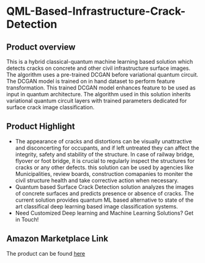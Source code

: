 # QML-Based-Infrastructure-Crack-Detection

## Product overview

This is a hybrid classical-quantum machine learning based solution which detects cracks on concrete and other civil infrastructure surface images. The algorithm uses a pre-trained DCGAN before variational quantum circuit. The DCGAN model is trained on in hand dataset to perform feature transformation. This trained DCGAN model enhances feature to be used as input in quantum architecture. The algorithm used in this solution inherits variational quantum circuit layers with trained parameters dedicated for surface crack image classification.

## Product Highlight 

* The appearance of cracks and distortions can be visually unattractive and disconcerting for occupants, and if left untreated they can affect the integrity, safety and stability of the structure. In case of railway bridge, flyover or foot bridge, it is crucial to regularly inspect the structures for cracks or any other defects. this solution can be used by agencies like Municipalities, review boards, construction comapanies to moniter the civil structure health and take corrective action when necessary.
* Quantum based Surface Crack Detection solution analyzes the images of concrete surfaces and predicts presence or absence of cracks. The current solution provides quantum ML based alternative to state of the art classifical deep learning based image classification systems.
* Need Customized Deep learning and Machine Learning Solutions? Get in Touch!

## Amazon Marketplace Link
The product can be found [here](https://aws.amazon.com/marketplace/pp/prodview-e3sruohobcole)
